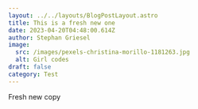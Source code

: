 ```yaml
---
layout: ../../layouts/BlogPostLayout.astro
title: This is a fresh new one
date: 2023-04-20T04:48:00.614Z
author: Stephan Griesel
image:
  src: /images/pexels-christina-morillo-1181263.jpg
  alt: Girl codes
draft: false
category: Test
---
```

Fresh new copy